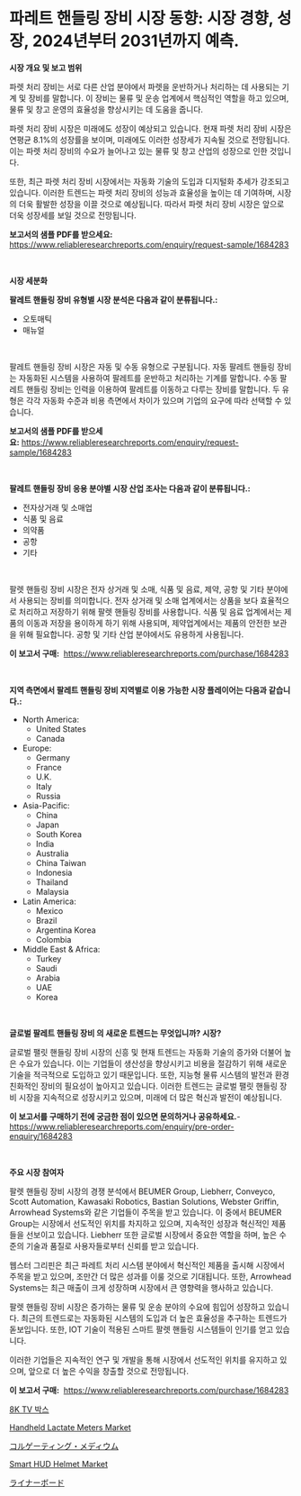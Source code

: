 <p><h1>파레트 핸들링 장비 시장 동향: 시장 경향, 성장, 2024년부터 2031년까지 예측.</h1></p><p><strong>시장 개요 및 보고 범위</strong></p>
<p><p>파렛 처리 장비는 서로 다른 산업 분야에서 파렛을 운반하거나 처리하는 데 사용되는 기계 및 장비를 말합니다. 이 장비는 물류 및 운송 업계에서 핵심적인 역할을 하고 있으며, 물류 및 창고 운영의 효율성을 향상시키는 데 도움을 줍니다.</p><p>파렛 처리 장비 시장은 미래에도 성장이 예상되고 있습니다. 현재 파렛 처리 장비 시장은 연평균 8.1%의 성장률을 보이며, 미래에도 이러한 성장세가 지속될 것으로 전망됩니다. 이는 파렛 처리 장비의 수요가 늘어나고 있는 물류 및 창고 산업의 성장으로 인한 것입니다.</p><p>또한, 최근 파렛 처리 장비 시장에서는 자동화 기술의 도입과 디지털화 추세가 강조되고 있습니다. 이러한 트렌드는 파렛 처리 장비의 성능과 효율성을 높이는 데 기여하며, 시장의 더욱 활발한 성장을 이끌 것으로 예상됩니다. 따라서 파렛 처리 장비 시장은 앞으로 더욱 성장세를 보일 것으로 전망됩니다.</p></p>
<p><strong>보고서의 샘플 PDF를 받으세요:</strong> <a href="https://www.reliableresearchreports.com/enquiry/request-sample/1684283">https://www.reliableresearchreports.com/enquiry/request-sample/1684283</a></p>
<p>&nbsp;</p>
<p><strong>시장 세분화</strong></p>
<p><strong>팔레트 핸들링 장비 유형별 시장 분석은 다음과 같이 분류됩니다.:</strong></p>
<p><ul><li>오토매틱</li><li>매뉴얼</li></ul></p>
<p>&nbsp;</p>
<p><p>팔레트 핸들링 장비 시장은 자동 및 수동 유형으로 구분됩니다. 자동 팔레트 핸들링 장비는 자동화된 시스템을 사용하여 팔레트를 운반하고 처리하는 기계를 말합니다. 수동 팔레트 핸들링 장비는 인력을 이용하여 팔레트를 이동하고 다루는 장비를 말합니다. 두 유형은 각각 자동화 수준과 비용 측면에서 차이가 있으며 기업의 요구에 따라 선택할 수 있습니다.</p></p>
<p><strong>보고서의 샘플 PDF를 받으세요:</strong>&nbsp;<a href="https://www.reliableresearchreports.com/enquiry/request-sample/1684283">https://www.reliableresearchreports.com/enquiry/request-sample/1684283</a></p>
<p>&nbsp;</p>
<p><strong> 팔레트 핸들링 장비 응용 분야별 시장 산업 조사는 다음과 같이 분류됩니다.:</strong></p>
<p><ul><li>전자상거래 및 소매업</li><li>식품 및 음료</li><li>의약품</li><li>공항</li><li>기타</li></ul></p>
<p>&nbsp;</p>
<p><p>팔렛 핸들링 장비 시장은 전자 상거래 및 소매, 식품 및 음료, 제약, 공항 및 기타 분야에서 사용되는 장비를 의미합니다. 전자 상거래 및 소매 업계에서는 상품을 보다 효율적으로 처리하고 저장하기 위해 팔렛 핸들링 장비를 사용합니다. 식품 및 음료 업계에서는 제품의 이동과 저장을 용이하게 하기 위해 사용되며, 제약업계에서는 제품의 안전한 보관을 위해 필요합니다. 공항 및 기타 산업 분야에서도 유용하게 사용됩니다.</p></p>
<p><strong>이 보고서 구매:</strong>&nbsp; <a href="https://www.reliableresearchreports.com/purchase/1684283">https://www.reliableresearchreports.com/purchase/1684283</a></p>
<p>&nbsp;</p>
<p><strong>지역 측면에서 팔레트 핸들링 장비 지역별로 이용 가능한 시장 플레이어는 다음과 같습니다.:</strong></p>
<p><ul>
    <li>
        North America:
        <ul>
            <li>United States</li>
            <li>Canada</li>
        </ul>
    </li>
    <li>
        Europe:
        <ul>
            <li>Germany</li>
            <li>France</li>
            <li>U.K.</li>
            <li>Italy</li>
            <li>Russia</li>
        </ul>
    </li>
    <li>
        Asia-Pacific:
        <ul>
            <li>China</li>
            <li>Japan</li>
            <li>South Korea</li>
            <li>India</li>
            <li>Australia</li>
            <li>China Taiwan</li>
            <li>Indonesia</li>
            <li>Thailand</li>
            <li>Malaysia</li>
        </ul>
    </li>
    <li>
        Latin America:
        <ul>
            <li>Mexico</li>
            <li>Brazil</li>
            <li>Argentina Korea</li>
            <li>Colombia</li>
        </ul>
    </li>
    <li>
        Middle East & Africa:
        <ul>
            <li>Turkey</li>
            <li>Saudi</li>
            <li>Arabia</li>
            <li>UAE</li>
            <li>Korea</li>
        </ul>
    </li>
    </ul></p>
<p>&nbsp;</p>
<p><strong>글로벌 팔레트 핸들링 장비 의 새로운 트렌드는 무엇입니까? 시장?</strong></p>
<p><p>글로벌 팰릿 핸들링 장비 시장의 신흥 및 현재 트렌드는 자동화 기술의 증가와 더불어 높은 수요가 있습니다. 이는 기업들이 생산성을 향상시키고 비용을 절감하기 위해 새로운 기술을 적극적으로 도입하고 있기 때문입니다. 또한, 지능형 물류 시스템의 발전과 환경 친화적인 장비의 필요성이 높아지고 있습니다. 이러한 트렌드는 글로벌 팰릿 핸들링 장비 시장을 지속적으로 성장시키고 있으며, 미래에 더 많은 혁신과 발전이 예상됩니다.</p></p>
<p><strong>이 보고서를 구매하기 전에 궁금한 점이 있으면 문의하거나 공유하세요.</strong>- <a href="https://www.reliableresearchreports.com/enquiry/pre-order-enquiry/1684283">https://www.reliableresearchreports.com/enquiry/pre-order-enquiry/1684283</a></p>
<p>&nbsp;</p>
<p><strong>주요 시장 참여자</strong></p>
<p><p>팔렛 핸들링 장비 시장의 경쟁 분석에서 BEUMER Group, Liebherr, Conveyco, Scott Automation, Kawasaki Robotics, Bastian Solutions, Webster Griffin, Arrowhead Systems와 같은 기업들이 주목을 받고 있습니다. 이 중에서 BEUMER Group는 시장에서 선도적인 위치를 차지하고 있으며, 지속적인 성장과 혁신적인 제품들을 선보이고 있습니다. Liebherr 또한 글로벌 시장에서 중요한 역할을 하며, 높은 수준의 기술과 품질로 사용자들로부터 신뢰를 받고 있습니다.</p><p>웹스터 그리핀은 최근 파레트 처리 시스템 분야에서 혁신적인 제품을 출시해 시장에서 주목을 받고 있으며, 조만간 더 많은 성과를 이룰 것으로 기대됩니다. 또한, Arrowhead Systems는 최근 매출이 크게 성장하며 시장에서 큰 영향력을 행사하고 있습니다.</p><p>팔렛 핸들링 장비 시장은 증가하는 물류 및 운송 분야의 수요에 힘입어 성장하고 있습니다. 최근의 트렌드로는 자동화된 시스템의 도입과 더 높은 효율성을 추구하는 트렌드가 돋보입니다. 또한, IOT 기술이 적용된 스마트 팔렛 핸들링 시스템들이 인기를 얻고 있습니다.</p><p>이러한 기업들은 지속적인 연구 및 개발을 통해 시장에서 선도적인 위치를 유지하고 있으며, 앞으로 더 높은 수익을 창출할 것으로 전망됩니다.</p></p>
<p><strong>이 보고서 구매:</strong>&nbsp;&nbsp;<a href="https://www.reliableresearchreports.com/purchase/1684283">https://www.reliableresearchreports.com/purchase/1684283</a></p>
<p><p><a href="https://medium.com/@fernandotryo5lson96765/8k-tv-box-%EC%8B%9C%EC%9E%A5-%EA%B7%9C%EB%AA%A8%EB%8A%94-%EA%B8%80%EB%A1%9C%EB%B2%8C-%EC%97%85%EA%B3%84%EC%97%90%EC%84%9C-%EA%B0%80%EC%9E%A5-%EC%A2%8B%EC%9D%80-%EB%A7%88%EC%BC%80%ED%8C%85-%EC%B1%84%EB%84%90%EC%9D%84-%EB%93%9C%EB%9F%AC%EB%83%85%EB%8B%88%EB%8B%A4-d679f7d16037">8K TV 박스</a></p><p><a href="https://issuu.com/reportprime-2/docs/handheld-lactate-meters-market-size-2030.pptx">Handheld Lactate Meters Market</a></p><p><a href="https://github.com/ksxzwxabcuynh011/Market-Research-Report-List-1/blob/main/35133613132.md">コルゲーティング・メディウム</a></p><p><a href="https://github.com/BryceTownsendr/Market-Research-Report-List-4/blob/main/smart-hud-helmet-market.md">Smart HUD Helmet Market</a></p><p><a href="https://github.com/mcbeesbxa270/Market-Research-Report-List-1/blob/main/34232843133.md">ライナーボード</a></p></p>
